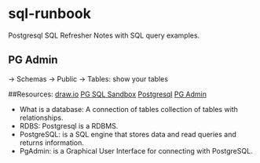 # sql-runbook
Postgresql SQL Refresher Notes with SQL query examples.

## PG Admin
-> Schemas -> Public -> Tables: show your tables
 
 ##Resources:
[draw.io](https://www.drawio.com)
[PG SQL Sandbox](https://pg-sql.com)
[Postgresql]()
[PG Admin]()

- What is a database: A connection of tables collection of tables with relationships.
- RDBS: Postgresql is a RDBMS.
- PostgreSQL: is a SQL engine that stores data and read queries and returns information.
- PgAdmin: is a Graphical User Interface for connecting with PostgreSQL.


